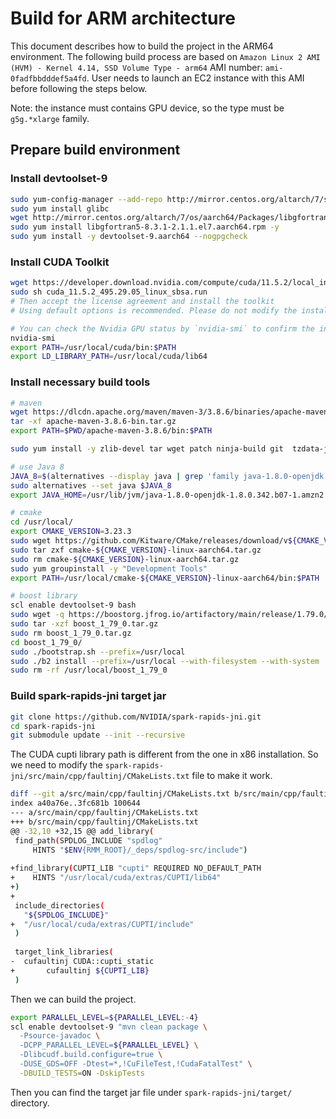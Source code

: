 # Build for ARM architecture

This document describes how to build the project in the ARM64 environment.
The following build process are based on `Amazon Linux 2 AMI (HVM) - Kernel 4.14, SSD Volume Type - arm64`
AMI number: `ami-0fadfbbdddef5a4fd`.
User needs to launch an EC2 instance with this AMI before following the steps below.

Note: the instance must contains GPU device, so the type must be `g5g.*xlarge` family.

## Prepare build environment

### Install devtoolset-9
```bash
sudo yum-config-manager --add-repo http://mirror.centos.org/altarch/7/sclo/aarch64/rh/
sudo yum install glibc
wget http://mirror.centos.org/altarch/7/os/aarch64/Packages/libgfortran5-8.3.1-2.1.1.el7.aarch64.rpm
sudo yum install libgfortran5-8.3.1-2.1.1.el7.aarch64.rpm -y
sudo yum install -y devtoolset-9.aarch64 --nogpgcheck
```

### Install CUDA Toolkit
```bash
wget https://developer.download.nvidia.com/compute/cuda/11.5.2/local_installers/cuda_11.5.2_495.29.05_linux_sbsa.run
sudo sh cuda_11.5.2_495.29.05_linux_sbsa.run
# Then accept the license agreement and install the toolkit
# Using default options is recommended. Please do not modify the installation path.

# You can check the Nvidia GPU status by `nvidia-smi` to confirm the installation
nvidia-smi
export PATH=/usr/local/cuda/bin:$PATH
export LD_LIBRARY_PATH=/usr/local/cuda/lib64
```

### Install necessary build tools
```bash
# maven
wget https://dlcdn.apache.org/maven/maven-3/3.8.6/binaries/apache-maven-3.8.6-bin.tar.gz
tar -xf apache-maven-3.8.6-bin.tar.gz
export PATH=$PWD/apache-maven-3.8.6/bin:$PATH

sudo yum install -y zlib-devel tar wget patch ninja-build git  tzdata-java java-1.8.0-openjdk-devel

# use Java 8
JAVA_8=$(alternatives --display java | grep 'family java-1.8.0-openjdk' | cut -d' ' -f1)
sudo alternatives --set java $JAVA_8
export JAVA_HOME=/usr/lib/jvm/java-1.8.0-openjdk-1.8.0.342.b07-1.amzn2.0.1.aarch64

# cmake
cd /usr/local/
export CMAKE_VERSION=3.23.3
sudo wget https://github.com/Kitware/CMake/releases/download/v${CMAKE_VERSION}/cmake-${CMAKE_VERSION}-linux-aarch64.tar.gz
sudo tar zxf cmake-${CMAKE_VERSION}-linux-aarch64.tar.gz
sudo rm cmake-${CMAKE_VERSION}-linux-aarch64.tar.gz
sudo yum groupinstall -y "Development Tools"
export PATH=/usr/local/cmake-${CMAKE_VERSION}-linux-aarch64/bin:$PATH

# boost library
scl enable devtoolset-9 bash
sudo wget -q https://boostorg.jfrog.io/artifactory/main/release/1.79.0/source/boost_1_79_0.tar.gz
sudo tar -xzf boost_1_79_0.tar.gz
sudo rm boost_1_79_0.tar.gz
cd boost_1_79_0/
sudo ./bootstrap.sh --prefix=/usr/local
sudo ./b2 install --prefix=/usr/local --with-filesystem --with-system
sudo rm -rf /usr/local/boost_1_79_0
```

### Build spark-rapids-jni target jar
```bash
git clone https://github.com/NVIDIA/spark-rapids-jni.git
cd spark-rapids-jni
git submodule update --init --recursive
```
The CUDA cupti library path is different from the one in x86 installation. So we need to modify the 
`spark-rapids-jni/src/main/cpp/faultinj/CMakeLists.txt` file to make it work.
```bash
diff --git a/src/main/cpp/faultinj/CMakeLists.txt b/src/main/cpp/faultinj/CMakeLists.txt
index a40a76e..3fc681b 100644
--- a/src/main/cpp/faultinj/CMakeLists.txt
+++ b/src/main/cpp/faultinj/CMakeLists.txt
@@ -32,10 +32,15 @@ add_library(
 find_path(SPDLOG_INCLUDE "spdlog"
     HINTS "$ENV{RMM_ROOT}/_deps/spdlog-src/include")
 
+find_library(CUPTI_LIB "cupti" REQUIRED NO_DEFAULT_PATH
+    HINTS "/usr/local/cuda/extras/CUPTI/lib64"
+)
+
 include_directories(
   "${SPDLOG_INCLUDE}"
+  "/usr/local/cuda/extras/CUPTI/include"
 )
 
 target_link_libraries(
-  cufaultinj CUDA::cupti_static
+       cufaultinj ${CUPTI_LIB}
 )
```
Then we can build the project.
```bash
export PARALLEL_LEVEL=${PARALLEL_LEVEL:-4}
scl enable devtoolset-9 "mvn clean package \
  -Psource-javadoc \
  -DCPP_PARALLEL_LEVEL=${PARALLEL_LEVEL} \
  -Dlibcudf.build.configure=true \
  -DUSE_GDS=OFF -Dtest=*,!CuFileTest,!CudaFatalTest" \
  -DBUILD_TESTS=ON -DskipTests
```

Then you can find the target jar file under `spark-rapids-jni/target/` directory.
